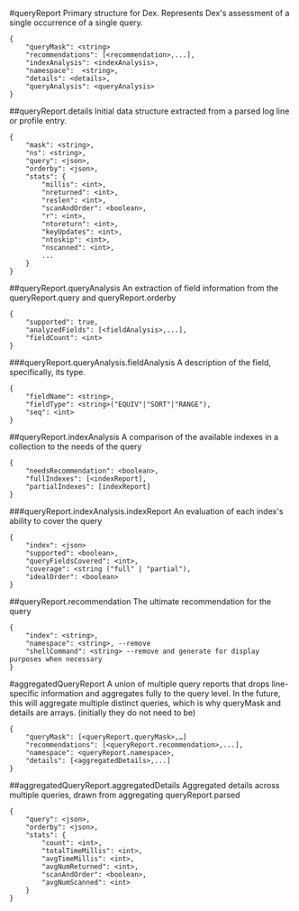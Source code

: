 #queryReport
Primary structure for Dex. Represents Dex's assessment of a single occurrence of a single query.


```
{
    "queryMask": <string>
    "recommendations": [<recommendation>,...],
    "indexAnalysis": <indexAnalysis>,
    "namespace":  <string>,
    "details": <details>,
    "queryAnalysis": <queryAnalysis>
}
```

##queryReport.details
Initial data structure extracted from a parsed log line or profile entry.

```
{
    "mask": <string>,
    "ns": <string>,
    "query": <json>,
    "orderby": <json>,
    "stats": {
        "millis": <int>,
        "nreturned": <int>,
        "reslen": <int>,
        "scanAndOrder": <boolean>,
        "r": <int>,
        "ntoreturn": <int>,
        "keyUpdates": <int>,
        "ntoskip": <int>,
        "nscanned": <int>,
        ...
    }
}
```

##queryReport.queryAnalysis
An extraction of field information from the queryReport.query and queryReport.orderby

```
{
    "supported": true,
    "analyzedFields": [<fieldAnalysis>,...],
    "fieldCount": <int>
}
```

###queryReport.queryAnalysis.fieldAnalysis
A description of the field, specifically, its type.

```
{
    "fieldName": <string>,
    "fieldType": <string>("EQUIV"|"SORT"|"RANGE"),
    "seq": <int>
}
```

##queryReport.indexAnalysis
A comparison of the available indexes in a collection to the needs of the query

```
{
    "needsRecommendation": <boolean>,
    "fullIndexes": [<indexReport],
    "partialIndexes": [indexReport]
}
```

###queryReport.indexAnalysis.indexReport
An evaluation of each index's ability to cover the query

```
{
    "index": <json> 
    "supported": <boolean>, 
    "queryFieldsCovered": <int>, 
    "coverage": <string ("full" | "partial"), 
    "idealOrder": <boolean>
}
```

##queryReport.recommendation
The ultimate recommendation for the query

```
{
    "index": <string>,
    "namespace": <string>, --remove
    "shellCommand": <string> --remove and generate for display purposes when necessary
}
```

#aggregatedQueryReport
A union of multiple query reports that drops line-specific information and aggregates fully to the query level. In the future, this will aggregate multiple distinct queries, which is why queryMask and details are arrays. (initially they do not need to be)

```
{
    "queryMask": [<queryReport.queryMask>,…]
    "recommendations": [<queryReport.recommendation>,...],
    "namespace": <queryReport.namespace>,
    "details": [<aggregatedDetails>,...]
}
```

##aggregatedQueryReport.aggregatedDetails
Aggregated details across multiple queries, drawn from aggregating queryReport.parsed

```
{
    "query": <json>,
    "orderby": <json>,
    "stats": {
    	"count": <int>,
    	"totalTimeMillis": <int>,
        "avgTimeMillis": <int>,
        "avgNumReturned": <int>,
        "scanAndOrder": <boolean>,
        "avgNumScanned": <int>
    }
}
```